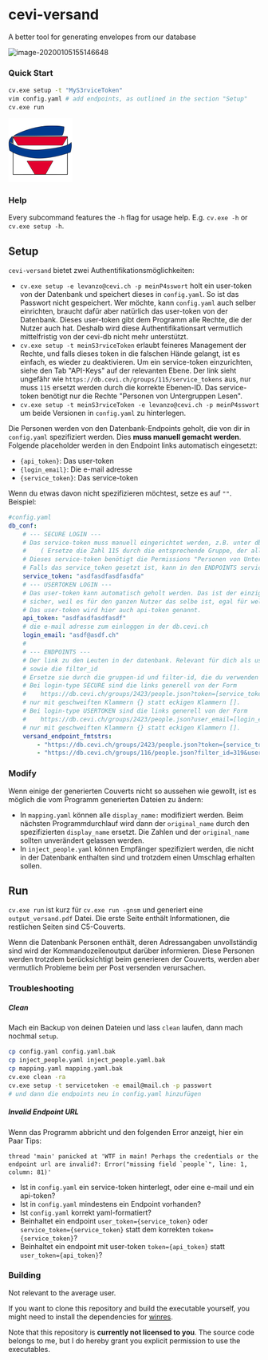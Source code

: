 # cevi-versand
A better tool for generating envelopes from our database

![image-20200105155146648](N:\Files\projects\cevi-versand\ui_\exampleEnvelope.png)

### Quick Start

```bash
cv.exe setup -t "MyS3rviceToken"
vim config.yaml # add endpoints, as outlined in the section "Setup"
cv.exe run
```
![icon](./ui_/icon_small.png)
### Help

Every subcommand features the `-h` flag for usage help. E.g. `cv.exe -h` or `cv.exe setup -h`.

## Setup

`cevi-versand` bietet zwei Authentifikationsmöglichkeiten:

* `cv.exe setup -e levanzo@cevi.ch -p meinP4sswort` holt ein user-token von der Datenbank und speichert dieses in `config.yaml`. So ist das Passwort nicht gespeichert. Wer möchte, kann `config.yaml` auch selber einrichten, braucht dafür aber natürlich das user-token von der Datenbank.
  Dieses user-token gibt dem Programm alle Rechte, die der Nutzer auch hat. Deshalb wird diese Authentifikationsart vermutlich mittelfristig von der cevi-db nicht mehr unterstützt.
* `cv.exe setup -t meinS3rviceToken` erlaubt feineres Management der Rechte, und falls dieses token in die falschen Hände gelangt, ist es einfach, es wieder zu deaktivieren.
  Um ein service-token einzurichten, siehe den Tab "API-Keys" auf der relevanten Ebene. Der link sieht ungefähr wie `https://db.cevi.ch/groups/115/service_tokens` aus, nur muss `115` ersetzt werden durch die korrekte Ebenen-ID.
  Das service-token benötigt nur die Rechte "Personen von Untergruppen Lesen".
* `cv.exe setup -t meinS3rviceToken -e levanzo@cevi.ch -p meinP4sswort`
  um beide Versionen in `config.yaml` zu hinterlegen.

Die Personen werden von den Datenbank-Endpoints geholt, die von dir in `config.yaml` spezifiziert werden. Dies **muss manuell gemacht werden**.
Folgende placeholder werden in den Endpoint links automatisch eingesetzt:

* `{api_token}`: Das user-token
* `{login_email}`: Die e-mail adresse
* `{service_token}`: Das service-token

Wenn du etwas davon nicht spezifizieren möchtest, setze es auf `""`.
Beispiel:

```yaml
#config.yaml
db_conf:
    # --- SECURE LOGIN ---
    # Das service-token muss manuell eingerichtet werden, z.B. unter db.cevi.ch/groups/115/service_tokens
    #    ( Ersetze die Zahl 115 durch die entsprechende Gruppe, der alle endpoint Gruppen untergeordnet sind )
    # Dieses service-token benötigt die Permissions "Personen von Untergruppen"
    # Falls das service_token gesetzt ist, kann in den ENDPOINTS service_token als placeholder verwendet werden.
    service_token: "asdfasdfasdfasdfa"
    # --- USERTOKEN LOGIN ---
    # Das user-token kann automatisch geholt werden. Das ist der einzige Vorteil davon. Dafür ist es weniger
    # sicher, weil es für den ganzen Nutzer das selbe ist, egal für welche Anwendung.
    # Das user-token wird hier auch api-token genannt.
    api_token: "asdfasdfasdfasdf"
    # die e-mail adresse zum einloggen in der db.cevi.ch
    login_email: "asdf@asdf.ch"
    # 
    # --- ENDPOINTS ---
    # Der link zu den Leuten in der datenbank. Relevant für dich als user sind nur die Zahlen für die gruppen,
    # sowie die filter_id
    # Ersetze sie durch die gruppen-id und filter-id, die du verwenden möchtest.
    # Bei login-type SECURE sind die links generell von der Form
    #    https://db.cevi.ch/groups/2423/people.json?token=[service_token]
    # nur mit geschweiften Klammern {} statt eckigen Klammern [].
    # Bei login-type USERTOKEN sind die links generell von der Form
    #    https://db.cevi.ch/groups/2423/people.json?user_email=[login_email]&user_token=[api_token]
    # nur mit geschweiften Klammern {} statt eckigen Klammern [].
    versand_endpoint_fmtstrs:
        - "https://db.cevi.ch/groups/2423/people.json?token={service_token}"
        - "https://db.cevi.ch/groups/116/people.json?filter_id=319&user_email={login_email}&user_token={api_token}"

```

### Modify

Wenn einige der generierten Couverts nicht so aussehen wie gewollt, ist es möglich die vom Programm generierten Dateien zu ändern:

* In `mapping.yaml` können alle `display_name:` modifiziert werden. Beim nächsten Programmdurchlauf wird dann der `original_name` durch den spezifizierten `display_name` ersetzt. Die Zahlen und der `original_name` sollten unverändert gelassen werden.
* In `inject_people.yaml` können Empfänger spezifiziert werden, die nicht in der Datenbank enthalten sind und trotzdem einen Umschlag erhalten sollen.

## Run

`cv.exe run` ist kurz für `cv.exe run -gnsm` und generiert eine `output_versand.pdf` Datei. Die erste Seite enthält Informationen, die restlichen Seiten sind C5-Couverts.

Wenn die Datenbank Personen enthält, deren Adressangaben unvollständig sind wird der Kommandozeilenoutput darüber informieren. Diese Personen werden trotzdem berücksichtigt beim generieren der Couverts, werden aber vermutlich Probleme beim per Post versenden verursachen.

### Troubleshooting

##### Clean

Mach ein Backup von deinen Dateien und lass `clean` laufen, dann mach nochmal `setup`.

```bash
cp config.yaml config.yaml.bak
cp inject_people.yaml inject_people.yaml.bak
cp mapping.yaml mapping.yaml.bak
cv.exe clean -ra
cv.exe setup -t servicetoken -e email@mail.ch -p passwort
# und dann die endpoints neu in config.yaml hinzufügen
```

##### Invalid Endpoint URL

Wenn das Programm abbricht und den folgenden Error anzeigt, hier ein Paar Tips:

```
thread 'main' panicked at 'WTF in main! Perhaps the credentials or the endpoint url are invalid?: Error("missing field `people`", line: 1, column: 81)'
```

* Ist in `config.yaml` ein service-token hinterlegt, oder eine e-mail und ein api-token?
* Ist in `config.yaml` mindestens ein Endpoint vorhanden?
* Ist `config.yaml` korrekt yaml-formatiert?
* Beinhaltet ein endpoint `user_token={service_token}` oder `service_token={service_token}` statt dem korrekten `token={service_token}`? 
* Beinhaltet ein endpoint mit user-token `token={api_token}` statt `user_token={api_token}`?



### Building

Not relevant to the average user.

If you want to clone this repository and build the executable yourself, you might need to install the dependencies for [winres](https://github.com/mxre/winres).

Note that this repository is **currently not licensed to you**. The source code belongs to me, but I do hereby grant you explicit permission to use the executables.
